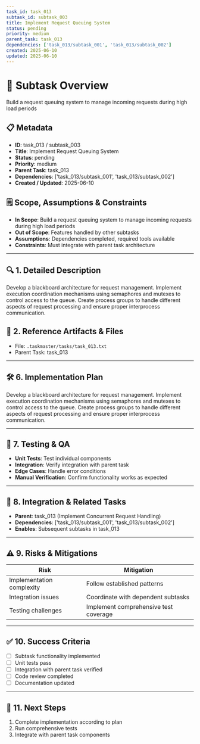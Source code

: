 ```yaml
---
task_id: task_013
subtask_id: subtask_003
title: Implement Request Queuing System
status: pending
priority: medium
parent_task: task_013
dependencies: ['task_013/subtask_001', 'task_013/subtask_002']
created: 2025-06-10
updated: 2025-06-10
---
```


# 🎯 Subtask Overview
Build a request queuing system to manage incoming requests during high load periods

## 📋 Metadata
- **ID**: task_013 / subtask_003
- **Title**: Implement Request Queuing System
- **Status**: pending
- **Priority**: medium
- **Parent Task**: task_013
- **Dependencies**: ['task_013/subtask_001', 'task_013/subtask_002']
- **Created / Updated**: 2025-06-10

## 🗒️ Scope, Assumptions & Constraints
- **In Scope**: Build a request queuing system to manage incoming requests during high load periods
- **Out of Scope**: Features handled by other subtasks
- **Assumptions**: Dependencies completed, required tools available
- **Constraints**: Must integrate with parent task architecture

---

## 🔍 1. Detailed Description
Develop a blackboard architecture for request management. Implement execution coordination mechanisms using semaphores and mutexes to control access to the queue. Create process groups to handle different aspects of request processing and ensure proper interprocess communication.

## 📁 2. Reference Artifacts & Files
- File: `.taskmaster/tasks/task_013.txt`
- Parent Task: task_013

---

## 🛠️ 6. Implementation Plan
Develop a blackboard architecture for request management. Implement execution coordination mechanisms using semaphores and mutexes to control access to the queue. Create process groups to handle different aspects of request processing and ensure proper interprocess communication.

---

## 🧪 7. Testing & QA
- **Unit Tests**: Test individual components
- **Integration**: Verify integration with parent task
- **Edge Cases**: Handle error conditions
- **Manual Verification**: Confirm functionality works as expected

---

## 🔗 8. Integration & Related Tasks
- **Parent**: task_013 (Implement Concurrent Request Handling)
- **Dependencies**: ['task_013/subtask_001', 'task_013/subtask_002']
- **Enables**: Subsequent subtasks in task_013

---

## ⚠️ 9. Risks & Mitigations
| Risk | Mitigation |
|------|------------|
| Implementation complexity | Follow established patterns |
| Integration issues | Coordinate with dependent subtasks |
| Testing challenges | Implement comprehensive test coverage |

---

## ✅ 10. Success Criteria
- [ ] Subtask functionality implemented
- [ ] Unit tests pass
- [ ] Integration with parent task verified
- [ ] Code review completed
- [ ] Documentation updated

---

## 🚀 11. Next Steps
1. Complete implementation according to plan
2. Run comprehensive tests
3. Integrate with parent task components
